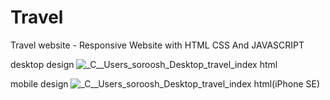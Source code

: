 # Travel
Travel website - Responsive Website with HTML CSS And JAVASCRIPT

desktop design
![_C__Users_soroosh_Desktop_travel_index html](https://user-images.githubusercontent.com/95019708/169573636-ed685215-98d0-465b-aea4-919a3ee3bb3c.png)

mobile design
![_C__Users_soroosh_Desktop_travel_index html(iPhone SE)](https://user-images.githubusercontent.com/95019708/169574624-25659fe4-de3d-4d92-bb67-8326e1ff6ef2.png)
